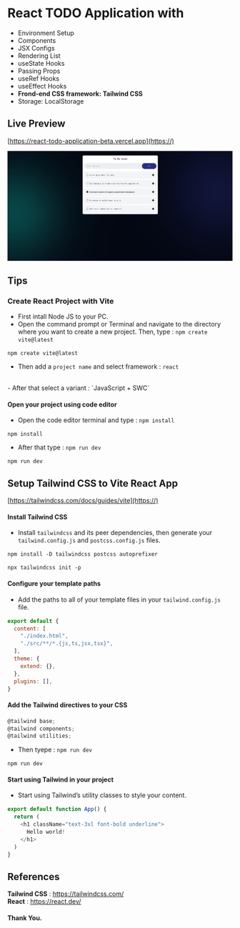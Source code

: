 # React TODO Application with
- Environment Setup
- Components
- JSX Configs
- Rendering List
- useState Hooks
- Passing Props
- useRef Hooks
- useEffect Hooks
- **Frond-end CSS framework: Tailwind CSS**
- Storage: LocalStorage

## Live Preview
[https://react-todo-application-beta.vercel.app](https://)

![img](src/img/preview.png)
## Tips
### Create React Project with Vite
- First intall Node JS to your PC.
- Open the command prompt or Terminal and navigate to the directory where you want to create a new project. Then, type : `npm create vite@latest`
<pre><code>npm create vite@latest</code></pre>
- Then add a `project name` and select framework : `react`
<br/>
- After that select a variant : `JavaScript + SWC`

#### Open your project using code editor
- Open the code editor terminal and type : `npm install`
<pre><code>npm install</code></pre>
- After that type : `npm run dev` 
<pre><code>npm run dev</code></pre>

## Setup Tailwind CSS to Vite React App
[https://tailwindcss.com/docs/guides/vite](https://)
#### Install Tailwind CSS
- Install `tailwindcss` and its peer dependencies, then generate your `tailwind.config.js` and `postcss.config.js` files.
<pre><code>npm install -D tailwindcss postcss autoprefixer</code></pre>
<pre><code>npx tailwindcss init -p</code></pre>
#### Configure your template paths
- Add the paths to all of your template files in your `tailwind.config.js` file.
```javascript
export default {
  content: [
    "./index.html",
    "./src/**/*.{js,ts,jsx,tsx}",
  ],
  theme: {
    extend: {},
  },
  plugins: [],
}
```
#### Add the Tailwind directives to your CSS
```javascript
@tailwind base;
@tailwind components;
@tailwind utilities;
```
- Then tyepe : `npm run dev` 
<pre><code>npm run dev</code></pre>

#### Start using Tailwind in your project
- Start using Tailwind’s utility classes to style your content.
```javascript
export default function App() {
  return (
    <h1 className="text-3xl font-bold underline">
      Hello world!
    </h1>
  )
}
```
## References
**Tailwind CSS** : https://tailwindcss.com/
<br/>
**React** : https://react.dev/

#### Thank You.

